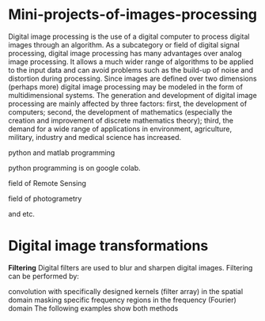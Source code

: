 # Mini-projects-of-images-processing

Digital image processing is the use of a digital computer to process digital images through an algorithm. As a subcategory or field of digital signal processing, digital image processing has many advantages over analog image processing. It allows a much wider range of algorithms to be applied to the input data and can avoid problems such as the build-up of noise and distortion during processing. Since images are defined over two dimensions (perhaps more) digital image processing may be modeled in the form of multidimensional systems. The generation and development of digital image processing are mainly affected by three factors: first, the development of computers; second, the development of mathematics (especially the creation and improvement of discrete mathematics theory); third, the demand for a wide range of applications in environment, agriculture, military, industry and medical science has increased.

python and matlab programming

python programming is on google colab.

field of Remote Sensing

field of photogrametry

and etc.

# Digital image transformations
**Filtering**
Digital filters are used to blur and sharpen digital images. Filtering can be performed by:

convolution with specifically designed kernels (filter array) in the spatial domain
masking specific frequency regions in the frequency (Fourier) domain
The following examples show both methods
